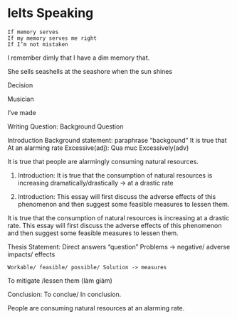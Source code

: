 # Ielts Speaking

```
If memory serves
If my memory serves me right
If I’m not mistaken
```

I remember dimly that
I have a dim memory that.

She sells seashells at the seashore when the sun shines

Decision

Musician

I’ve made

Writing
Question:
Background
Question

Introduction
Background statement: paraphrase “backgound”
It is true that
At an alarming rate
Excessive(adj): Qua muc
Excessively(adv)

It is true that people are alarmingly consuming natural resources.

1. Introduction: It is true that the consumption of natural resources is increasing dramatically/drastically -> at a drastic rate

2. Introduction: This essay will first discuss the adverse effects of this phenomenon and then suggest some feasible measures to lessen them.

It is true that the consumption of natural resources is increasing at a drastic rate. This essay will first discuss the adverse effects of this phenomenon and then suggest some feasible measures to lessen them.

Thesis Statement: Direct answers “question”
Problems -> negative/ adverse impacts/ effects

    Workable/ feasible/ possible/ Solution -> measures

To mitigate /lessen them (làm giảm)

Conclusion:
To conclue/ In conclusion.

People are consuming natural resources at an alarming rate.
